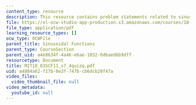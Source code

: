```yaml
---
content_type: resource
description: This resource contains problem statements related to sinusoidal functions.
file: https://ol-ocw-studio-app-production.s3.amazonaws.com/courses/18-03sc-differential-equations-fall-2011/a4884a62f17b0e3f747bcb6dcb28f47a_MIT18_03SCF11_s7_4quizq.pdf
file_type: application/pdf
learning_resource_types: []
ocw_type: OCWFile
parent_title: Sinusoidal Functions
parent_type: CourseSection
parent_uid: a4e8634f-4a46-e6ae-1032-0d6aed6b9dff
resourcetype: Document
title: MIT18_03SCF11_s7_4quizq.pdf
uid: a4884a62-f17b-0e3f-747b-cb6dcb28f47a
video_files:
  video_thumbnail_file: null
video_metadata:
  youtube_id: null
---
```

